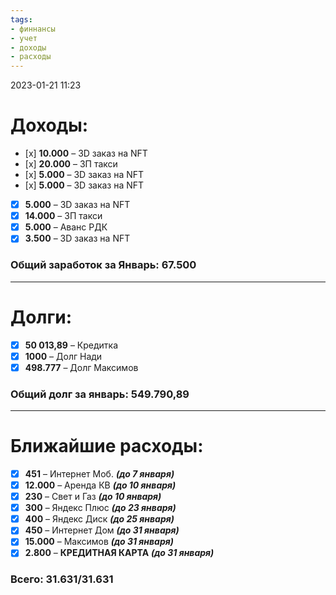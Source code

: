 ```yaml
---
tags:
- финнансы
- учет
- доходы
- расходы
---
```


2023-01-21
11:23

# Доходы:

- [х] **10.000** – 3D заказ на NFT
- [х] **20.000** – ЗП такси
- [х] **5.000** – 3D заказ на NFT
- [х] **5.000** – 3D заказ на NFT
- [x] **5.000** – 3D заказ на NFT
- [x] **14.000** – ЗП такси
- [x] **5.000** – Аванс РДК
- [x] **3.500** – 3D заказ на NFT
### Общий заработок за Январь: 67.500
---
# Долги:

- [x] **50 013,89** – Кредитка
- [x] **1000** – Долг Нади
- [x] **498.777** – Долг Максимов
### Общий долг за январь: 549.790,89
---
# Ближайшие расходы:

-   [x] **451** – Интернет Моб. _**(до 7 января)**_
-   [x] **12.000** – Аренда КВ _**(до 10 января)**_
-   [x] **230** – Свет и Газ _**(до 10 января)**_
-   [x] **300** – Яндекс Плюс _**(до 23 января)**_
-   [x] **400** – Яндекс Диск _**(до 25 января)**_
-   [x] **450** – Интернет Дом _**(до 31 января)**_
-   [x] **15.000** – Максимов _**(до 31 января)**_
-   [x] **2.800** – **КРЕДИТНАЯ КАРТА** _**(до 31 января)**_
### Всего: 31.631/31.631

